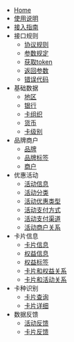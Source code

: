 - [Home](/)
- [使用说明](使用说明.md)
- [接入指南](接入指南.md)
- 接口规则
  - [协议规则](接口规则/协议规则.md)
  - [参数规定](接口规则/参数规定.md)
  - [获取token](接口规则/获取token.md)
  - [返回参数](接口规则/返回参数.md)
  - [错误代码](接口规则/错误代码.md)
- 基础数据
  - [地区](基础数据/地区.md)
  - [银行](基础数据/银行.md)
  - [卡组织](基础数据/卡组织.md)
  - [货币](基础数据/货币.md)
  - [卡级别](基础数据/卡级别.md)
- 品牌商户
  - [品牌](品牌商户/品牌.md)
  - [品牌标签](品牌商户/品牌标签.md)
  - [商户](品牌商户/商户.md)
- 优惠活动
  - [活动信息](优惠活动/活动信息.md)
  - [活动分类](优惠活动/活动分类.md)
  - [活动优惠类型](优惠活动/活动优惠类型.md)
  - [活动支付方式](优惠活动/活动支付方式.md)
  - [活动支付渠道](优惠活动/活动支付渠道.md)
  - [活动商户关系](优惠活动/活动商户关系.md)
- 卡片信息
  - [卡片信息](卡片信息/卡片信息.md)
  - [权益信息](卡片信息/权益信息.md)
  - [权益标签](卡片信息/权益标签.md)
  - [卡片和权益关系](卡片信息/卡片和权益关系.md)
  - [卡片和活动关系](卡片信息/卡片和活动关系.md)
- 卡种识别
  - [卡片查询](卡种识别/卡片查询.md)
  - [卡片详细](卡种识别/卡片详细.md)
- 数据反馈
  - [活动反馈](数据反馈/活动反馈.md)
  - [卡片反馈](数据反馈/卡片反馈.md)